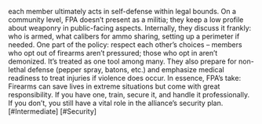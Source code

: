 each member ultimately acts in self-defense within legal bounds. On a community level, FPA doesn’t present as a militia; they keep a low profile about weaponry in public-facing aspects. Internally, they discuss it frankly: who is armed, what calibers for ammo sharing, setting up a perimeter if needed. One part of the policy: respect each other’s choices – members who opt out of firearms aren’t pressured; those who opt in aren’t demonized. It’s treated as one tool among many. They also prepare for non-lethal defense (pepper spray, batons, etc.) and emphasize medical readiness to treat injuries if violence does occur. In essence, FPA’s take: Firearms can save lives in extreme situations but come with great responsibility. If you have one, train, secure it, and handle it professionally. If you don’t, you still have a vital role in the alliance’s security plan. [#Intermediate] [#Security]